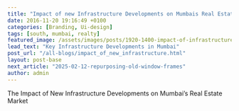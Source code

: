 ```yaml
---
title: "Impact of new Infrastructure Developments on Mumbais Real Estate Market"
date: 2016-11-20 19:16:49 +0100
categories: [Branding, Ui-design]
tags: [south, mumbai, realty]
featured_image: /assets/images/posts/1920-1400-impact-of-infrastructure-on-mumbai.jpg
lead_text: "Key Infrastructure Developments in Mumbai"
post_url: "/all-blogs/impact_of_new_infrastructure.html"
layout: post-base
next_article: "2025-02-12-repurposing-old-window-frames"
author: admin
---
```


The Impact of New Infrastructure Developments on Mumbai’s Real Estate Market
